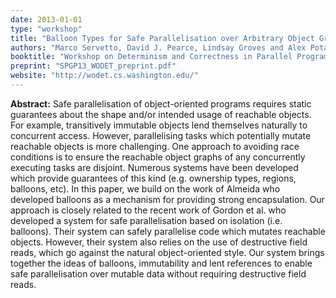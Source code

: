 ```yaml
---
date: 2013-01-01
type: "workshop"
title: "Balloon Types for Safe Parallelisation over Arbitrary Object Graphs"
authors: "Marco Servetto, David J. Pearce, Lindsay Groves and Alex Potanin"
booktitle: "Workshop on Determinism and Correctness in Parallel Programming (WODET)"
preprint: "SPGP13_WODET_preprint.pdf"
website: "http://wodet.cs.washington.edu/"
---
```


**Abstract:** Safe parallelisation of object-oriented programs requires static guarantees about the shape and/or intended usage of reachable objects. For example, transitively immutable objects lend themselves naturally to concurrent access. However, parallelising tasks which potentially mutate reachable objects is more challenging. One approach to avoiding race conditions is to ensure the reachable object graphs of any concurrently executing tasks are disjoint. Numerous systems have been developed which provide guarantees of this kind (e.g. ownership types, regions, balloons, etc).
In this paper, we build on the work of Almeida who developed balloons as a mechanism for providing strong encapsulation. Our approach is closely related to the recent work of Gordon et al. who developed a system for safe parallelisation based on isolation (i.e. balloons). Their system can safely parallelise code which mutates reachable objects. However, their system also relies on the use of destructive field reads, which go against the natural object-oriented style. Our system brings together the ideas of balloons, immutability and lent references to enable safe parallelisation over mutable data without requiring destructive field reads.